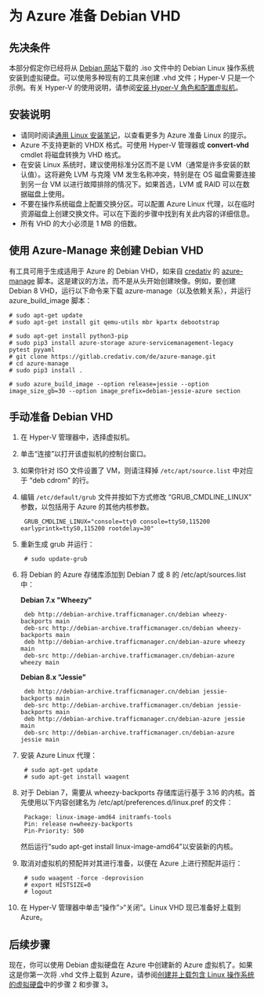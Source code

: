 <properties
	pageTitle="准备 Debian Linux VHD | Azure"
	description="了解如何创建 Debian 7 和 8 的 VHD 文件，以便在 Azure 中进行部署。"
	services="virtual-machines-linux"
	documentationCenter=""
	authors="szarkos"
	manager="timlt"
	editor=""
    tags="azure-resource-manager,azure-service-management"/>

<tags
	ms.service="virtual-machines-linux"
	ms.date="03/25/2016"
	wacn.date="05/24/2016"/>




# 为 Azure 准备 Debian VHD

## 先决条件
本部分假定你已经将从 [Debian 网站](https://www.debian.org/distrib/)下载的 .iso 文件中的 Debian Linux 操作系统安装到虚拟硬盘。可以使用多种现有的工具来创建 .vhd 文件；Hyper-V 只是一个示例。有关 Hyper-V 的使用说明，请参阅[安装 Hyper-V 角色和配置虚拟机](https://technet.microsoft.com/zh-cn/library/hh846766.aspx)。


## 安装说明

- 请同时阅读[通用 Linux 安装笔记](/documentation/articles/virtual-machines-linux-create-upload-generic#general-linux-installation-notes)，以查看更多为 Azure 准备 Linux 的提示。
- Azure 不支持更新的 VHDX 格式。可使用 Hyper-V 管理器或 **convert-vhd** cmdlet 将磁盘转换为 VHD 格式。
- 在安装 Linux 系统时，建议使用标准分区而不是 LVM（通常是许多安装的默认值）。这将避免 LVM 与克隆 VM 发生名称冲突，特别是在 OS 磁盘需要连接到另一台 VM 以进行故障排除的情况下。如果首选，LVM 或 RAID 可以在数据磁盘上使用。
- 不要在操作系统磁盘上配置交换分区。可以配置 Azure Linux 代理，以在临时资源磁盘上创建交换文件。可以在下面的步骤中找到有关此内容的详细信息。
- 所有 VHD 的大小必须是 1 MB 的倍数。


## 使用 Azure-Manage 来创建 Debian VHD

有工具可用于生成适用于 Azure 的 Debian VHD，如来自 [credativ](http://www.credativ.com/) 的 [azure-manage](https://gitlab.credativ.com/de/azure-manage) 脚本。这是建议的方法，而不是从头开始创建映像。例如，要创建 Debian 8 VHD，运行以下命令来下载 azure-manage（以及依赖关系），并运行 azure\_build\_image 脚本：

	# sudo apt-get update
	# sudo apt-get install git qemu-utils mbr kpartx debootstrap

	# sudo apt-get install python3-pip
	# sudo pip3 install azure-storage azure-servicemanagement-legacy pytest pyyaml
	# git clone https://gitlab.credativ.com/de/azure-manage.git
	# cd azure-manage
	# sudo pip3 install .

	# sudo azure_build_image --option release=jessie --option image_size_gb=30 --option image_prefix=debian-jessie-azure section


## 手动准备 Debian VHD

1. 在 Hyper-V 管理器中，选择虚拟机。

2. 单击“连接”以打开该虚拟机的控制台窗口。

3. 如果你针对 ISO 文件设置了 VM，则请注释掉 `/etc/apt/source.list` 中对应于 “deb cdrom” 的行。

4. 编辑 `/etc/default/grub` 文件并按如下方式修改 “GRUB\_CMDLINE\_LINUX” 参数，以包括用于 Azure 的其他内核参数。

        GRUB_CMDLINE_LINUX="console=tty0 console=ttyS0,115200 earlyprintk=ttyS0,115200 rootdelay=30"

5. 重新生成 grub 并运行：

        # sudo update-grub

6. 将 Debian 的 Azure 存储库添加到 Debian 7 或 8 的 /etc/apt/sources.list 中：

	**Debian 7.x "Wheezy"**

		deb http://debian-archive.trafficmanager.cn/debian wheezy-backports main
		deb-src http://debian-archive.trafficmanager.cn/debian wheezy-backports main
		deb http://debian-archive.trafficmanager.cn/debian-azure wheezy main
		deb-src http://debian-archive.trafficmanager.cn/debian-azure wheezy main


	**Debian 8.x "Jessie"**

		deb http://debian-archive.trafficmanager.cn/debian jessie-backports main
		deb-src http://debian-archive.trafficmanager.cn/debian jessie-backports main
		deb http://debian-archive.trafficmanager.cn/debian-azure jessie main
		deb-src http://debian-archive.trafficmanager.cn/debian-azure jessie main


7. 安装 Azure Linux 代理：

		# sudo apt-get update
		# sudo apt-get install waagent

8. 对于 Debian 7，需要从 wheezy-backports 存储库运行基于 3.16 的内核。首先使用以下内容创建名为 /etc/apt/preferences.d/linux.pref 的文件：

		Package: linux-image-amd64 initramfs-tools
		Pin: release n=wheezy-backports
		Pin-Priority: 500

	然后运行“sudo apt-get install linux-image-amd64”以安装新的内核。

8. 取消对虚拟机的预配并对其进行准备，以便在 Azure 上进行预配并运行：

        # sudo waagent -force -deprovision
        # export HISTSIZE=0
        # logout

9. 在 Hyper-V 管理器中单击“操作”>“关闭”。Linux VHD 现已准备好上载到 Azure。


## 后续步骤

现在，你可以使用 Debian 虚拟硬盘在 Azure 中创建新的 Azure 虚拟机了。如果这是你第一次将 .vhd 文件上载到 Azure，请参阅[创建并上载包含 Linux 操作系统的虚拟硬盘](/documentation/articles/virtual-machines-linux-classic-create-upload-vhd)中的步骤 2 和步骤 3。

<!---HONumber=Mooncake_0509_2016-->